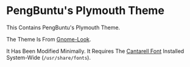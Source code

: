 # PengBuntu's Plymouth Theme

This Contains PengBuntu's Plymouth Theme.

The Theme Is From [Gnome-Look](https://www.gnome-look.org/p/2112595).

It Has Been Modified Minimally. It Requires The [Cantarell Font](https://fonts.google.com/specimen/Cantarell) Installed System-Wide (`/usr/share/fonts`).
